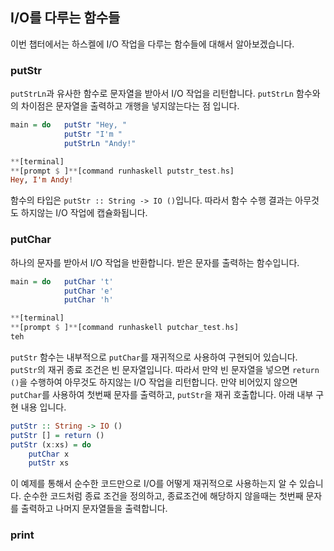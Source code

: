 
## I/O를 다루는 함수들

이번 챕터에서는 하스켈에 I/O 작업을 다루는 함수들에 대해서 알아보겠습니다. 

### putStr

`putStrLn`과 유사한 함수로 문자열을 받아서 I/O 작업을 리턴합니다. `putStrLn` 함수와의 차이점은 문자열을 출력하고 개행을 넣지않는다는 점 입니다. 

```haskell
main = do   putStr "Hey, "  
            putStr "I'm "  
            putStrLn "Andy!"
```

```haskell
**[terminal]
**[prompt $ ]**[command runhaskell putstr_test.hs]
Hey, I'm Andy!
```

함수의 타입은 `putStr :: String -> IO ()`입니다. 따라서 함수 수행 결과는 아무것도 하지않는 I/O 작업에 캡슐화됩니다. 

### putChar

하나의 문자를 받아서 I/O 작업을 반환합니다. 받은 문자를 출력하는 함수입니다. 

```haskell
main = do   putChar 't'  
            putChar 'e'  
            putChar 'h'
```

```haskell
**[terminal]
**[prompt $ ]**[command runhaskell putchar_test.hs]
teh
```

`putStr` 함수는 내부적으로 `putChar`를 재귀적으로 사용하여 구현되어 있습니다. `putStr`의 재귀 종료 조건은 빈 문자열입니다. 따라서 만약 빈 문자열을 넣으면 `return ()`을 수행하여 아무것도 하지않는 I/O 작업을 리턴합니다. 만약 비어있지 않으면 `putChar`를 사용하여 첫번째 문자를 출력하고, `putStr`을 재귀 호출합니다. 아래 내부 구현 내용 입니다. 

```haskell
putStr :: String -> IO ()  
putStr [] = return ()  
putStr (x:xs) = do  
    putChar x  
    putStr xs
```

이 예제를 통해서 순수한 코드만으로 I/O를 어떻게 재귀적으로 사용하는지 알 수 있습니다. 순수한 코드처럼 종료 조건을 정의하고, 종료조건에 해당하지 않을때는 첫번째 문자를 출력하고 나머지 문자열들을 출력합니다. 

### print































